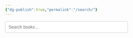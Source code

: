 ```yaml
---
{"dg-publish":true,"permalink":"/search/"}
---
```


<input type="text" id="search" placeholder="Search books...">

<div id="results"></div>
<link rel="stylesheet" href="/styles/main.css">

<script>
  let books = [];
  const searchInput = document.getElementById('search');
  const resultsDiv = document.getElementById('results');

  fetch('/books.json')
    .then(r => r.json())
    .then(data => {
      books = data;
      showResults('');
    });

function showResults(query) {
    resultsDiv.innerHTML = '';
    const q = query.trim().toLowerCase();
    const filtered = books.filter(b => b.title.toLowerCase().includes(q));
    if (!filtered.length && q.length > 0) {
      resultsDiv.textContent = "No books found.";
      return;
    }
    filtered.forEach(book => {
      const a = document.createElement('a');
      a.href = book.url;
      a.textContent = book.title;
      a.className = "book-link";
      a.target = "_blank";
      resultsDiv.appendChild(a);
    });
  }

  searchInput.addEventListener('input', (e) => showResults(e.target.value));
</script>

<style>
  #search {
    width: 100%;
    max-width: 400px;
    padding: 10px;
    margin-bottom: 20px;
    border-radius: 4px;
    border: 1px solid #ccc;
    font-size: 1em;
  }
  #results a.book-link {
    display: block;
    margin: 8px 0;
    color: #3366cc;
    text-decoration: none;
    font-size: 1.15em;
    padding: 6px 10px;
    border-radius: 3px;
    transition: background 0.2s;
  }
  #results a.book-link:hover {
    background: #e8eefd;
    text-decoration: underline;
  }
</style>